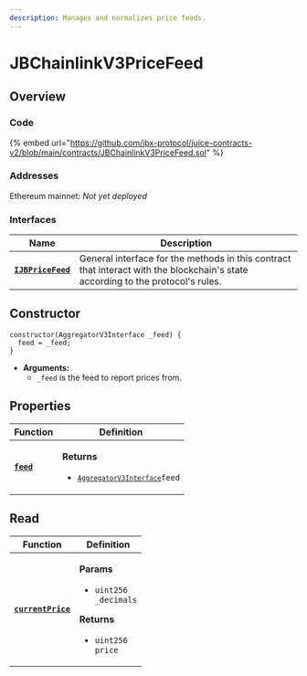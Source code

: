 ```yaml
---
description: Manages and normalizes price feeds.
---
```


# JBChainlinkV3PriceFeed

## Overview

### Code

{% embed url="https://github.com/jbx-protocol/juice-contracts-v2/blob/main/contracts/JBChainlinkV3PriceFeed.sol" %}

### **Addresses**

Ethereum mainnet: _Not yet deployed_

### **Interfaces**

| Name                                             | Description                                                                                                                              |
| ------------------------------------------------ | ---------------------------------------------------------------------------------------------------------------------------------------- |
| [**`IJBPriceFeed`**](../../../interfaces/ijbpricefeed.md) | General interface for the methods in this contract that interact with the blockchain's state according to the protocol's rules. |

## Constructor

```solidity
constructor(AggregatorV3Interface _feed) {
  feed = _feed;
}
```

* **Arguments:**
  * `_feed` is the feed to report prices from.

## Properties

| Function                                                          | Definition                                                                                                                                                                                                |
| ----------------------------------------------------------------- | --------------------------------------------------------------------------------------------------------------------------------------------------------------------------------------------------------- |
| [**`feed`**](properties/feed.md)                            | <p><strong>Returns</strong></p><ul><li><code>[`AggregatorV3Interface`](https://docs.chain.link/docs/price-feeds-api-reference/)feed</code></li></ul> |

## Read

| Function                                 | Definition                                                                                                                                                                                   |
| ---------------------------------------- | -------------------------------------------------------------------------------------------------------------------------------------------------------------------------------------------- |
| [**`currentPrice`**](read/currentprice.md) | <p><strong>Params</strong></p><ul><li><code>uint256 _decimals</code></li></ul><p><strong>Returns</strong></p><ul><li><code>uint256 price</code></li></ul> |
